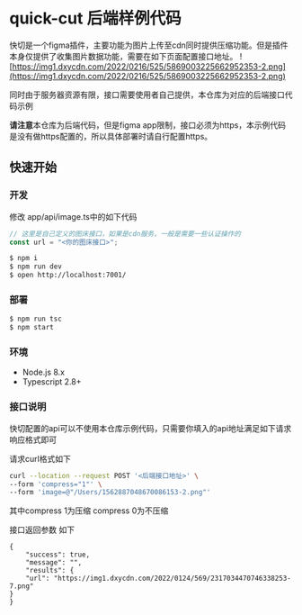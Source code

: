 # quick-cut 后端样例代码

快切是一个figma插件，主要功能为图片上传至cdn同时提供压缩功能。但是插件本身仅提供了收集图片数据功能，需要在如下页面配置接口地址。
![https://img1.dxycdn.com/2022/0216/525/5869003225662952353-2.png](https://img1.dxycdn.com/2022/0216/525/5869003225662952353-2.png)

同时由于服务器资源有限，接口需要使用者自己提供，本仓库为对应的后端接口代码示例


**请注意**本仓库为后端代码，但是figma app限制，接口必须为https，本示例代码是没有做https配置的，所以具体部署时请自行配置https。

## 快速开始

### 开发

修改 app/api/image.ts中的如下代码
```javascript
// 这里是自己定义的图床接口，如果是cdn服务，一般是需要一些认证操作的
const url = "<你的图床接口>";
```

```bash
$ npm i
$ npm run dev
$ open http://localhost:7001/
```

### 部署

```bash
$ npm run tsc
$ npm start
```

### 环境

- Node.js 8.x
- Typescript 2.8+


### 接口说明

快切配置的api可以不使用本仓库示例代码，只需要你填入的api地址满足如下请求响应格式即可

请求curl格式如下
``` bash
curl --location --request POST '<后端接口地址>' \
--form 'compress="1"' \
--form 'image=@"/Users/1562887048670086153-2.png"'
```
其中compress 1为压缩 compress 0为不压缩


接口返回参数 如下

```
{
    "success": true,
    "message": "",
    "results": {
    "url": "https://img1.dxycdn.com/2022/0124/569/2317034470746338253-7.png"
}
}
```
